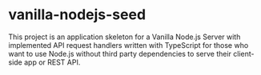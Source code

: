 # vanilla-nodejs-seed
 This project is an application skeleton for a Vanilla Node.js Server with implemented API request handlers written with TypeScript for those who want to use Node.js without third party dependencies to serve their client-side app or REST API.
